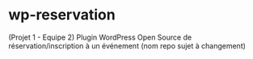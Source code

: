 # wp-reservation
(Projet 1 - Equipe 2) Plugin WordPress Open Source de réservation/inscription à un événement (nom repo sujet à changement)
